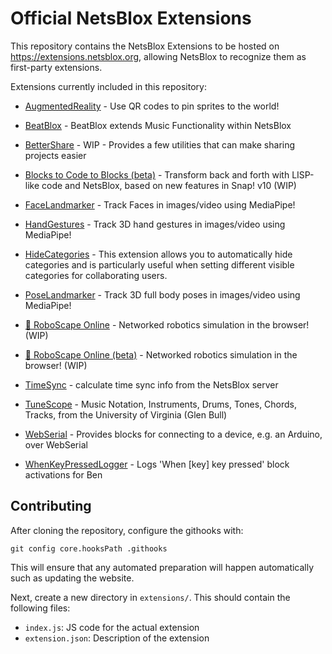 # Official NetsBlox Extensions

This repository contains the NetsBlox Extensions to be hosted on https://extensions.netsblox.org, allowing NetsBlox to recognize them as first-party extensions.

Extensions currently included in this repository:
 
 - [AugmentedReality](https://dev.netsblox.org/?extensions=[%22https://extensions.netsblox.org/extensions/AugmentedReality/index.js%22]) - Use QR codes to pin sprites to the world!
 
 - [BeatBlox](https://dev.netsblox.org/?extensions=[%22https://extensions.netsblox.org/extensions/BeatBlox/index.js%22]) - BeatBlox extends Music Functionality within NetsBlox
 
 - [BetterShare](https://dev.netsblox.org/?extensions=[%22https://extensions.netsblox.org/extensions/BetterShare/index.js%22]) - WIP - Provides a few utilities that can make sharing projects easier
 
 - [Blocks to Code to Blocks (beta)](https://dev.netsblox.org/?extensions=[%22https://extensions.netsblox.org/extensions/BlocksToCodeToBlocks/index.js%22]) - Transform back and forth with LISP-like code and NetsBlox, based on new features in Snap! v10 (WIP)
 
 - [FaceLandmarker](https://dev.netsblox.org/?extensions=[%22https://extensions.netsblox.org/extensions/FaceLandmarker/index.js%22]) - Track Faces in images/video using MediaPipe!
 
 - [HandGestures](https://dev.netsblox.org/?extensions=[%22https://extensions.netsblox.org/extensions/HandGestures/index.js%22]) - Track 3D hand gestures in images/video using MediaPipe!
 
 - [HideCategories](https://dev.netsblox.org/?extensions=[%22https://extensions.netsblox.org/extensions/HideCategories/index.js%22]) - This extension allows you to automatically hide categories and is particularly useful when setting different visible categories for collaborating users.
 
 - [PoseLandmarker](https://dev.netsblox.org/?extensions=[%22https://extensions.netsblox.org/extensions/PoseLandmarker/index.js%22]) - Track 3D full body poses in images/video using MediaPipe!
 
 - [🤖 RoboScape Online](https://dev.netsblox.org/?extensions=[%22https://extensions.netsblox.org/extensions/RoboScapeOnline/index.js%22]) - Networked robotics simulation in the browser! (WIP)
 
 - [🤖 RoboScape Online (beta)](https://dev.netsblox.org/?extensions=[%22https://extensions.netsblox.org/extensions/RoboScapeOnline2/index.js%22]) - Networked robotics simulation in the browser! (WIP)
 
 - [TimeSync](https://dev.netsblox.org/?extensions=[%22https://extensions.netsblox.org/extensions/TimeSync/index.js%22]) - calculate time sync info from the NetsBlox server
 
 - [TuneScope](https://dev.netsblox.org/?extensions=[%22https://extensions.netsblox.org/extensions/TuneScope/index.js%22]) - Music Notation, Instruments, Drums, Tones, Chords, Tracks, from the University of Virginia (Glen Bull)
 
 - [WebSerial](https://dev.netsblox.org/?extensions=[%22https://extensions.netsblox.org/extensions/WebSerial/index.js%22]) - Provides blocks for connecting to a device, e.g. an Arduino, over WebSerial
 
 - [WhenKeyPressedLogger](https://dev.netsblox.org/?extensions=[%22https://extensions.netsblox.org/extensions/WhenKeyPressedLogger/index.js%22]) - Logs 'When [key] key pressed' block activations for Ben
 

## Contributing
After cloning the repository, configure the githooks with:
```
git config core.hooksPath .githooks
```
This will ensure that any automated preparation will happen automatically such as updating the website.

Next, create a new directory in `extensions/`. This should contain the following files:
- `index.js`: JS code for the actual extension
- `extension.json`: Description of the extension